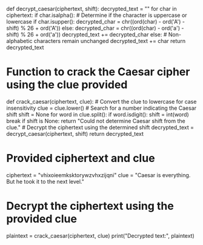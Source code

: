 def decrypt_caesar(ciphertext, shift):
    decrypted_text = ""
    for char in ciphertext:
        if char.isalpha():
            # Determine if the character is uppercase or lowercase
            if char.isupper():
                decrypted_char = chr((ord(char) - ord('A') - shift) % 26 + ord('A'))
            else:
                decrypted_char = chr((ord(char) - ord('a') - shift) % 26 + ord('a'))
            decrypted_text += decrypted_char
        else:
            # Non-alphabetic characters remain unchanged
            decrypted_text += char
    return decrypted_text

# Function to crack the Caesar cipher using the clue provided
def crack_caesar(ciphertext, clue):
    # Convert the clue to lowercase for case insensitivity
    clue = clue.lower()
    # Search for a number indicating the Caesar shift
    shift = None
    for word in clue.split():
        if word.isdigit():
            shift = int(word)
            break
    if shift is None:
        return "Could not determine Caesar shift from the clue."
    # Decrypt the ciphertext using the determined shift
    decrypted_text = decrypt_caesar(ciphertext, shift)
    return decrypted_text

# Provided ciphertext and clue
ciphertext = "vhixoieemksktorywzvhxzijqni"
clue = "Caesar is everything. But he took it to the next level."

# Decrypt the ciphertext using the provided clue
plaintext = crack_caesar(ciphertext, clue)
print("Decrypted text:", plaintext)

